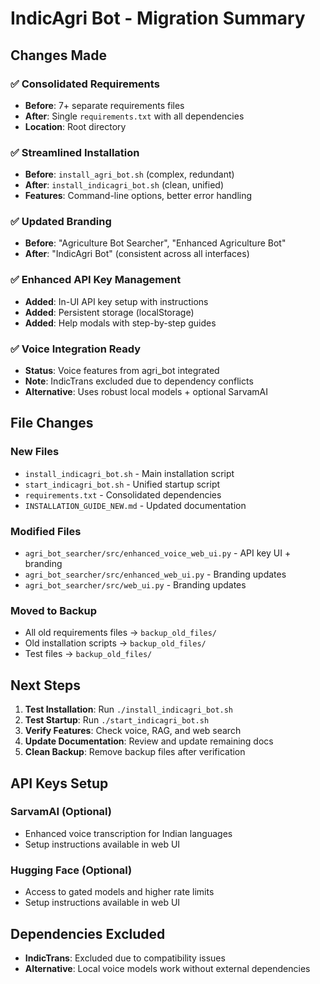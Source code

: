 # IndicAgri Bot - Migration Summary

## Changes Made

### ✅ Consolidated Requirements
- **Before**: 7+ separate requirements files
- **After**: Single `requirements.txt` with all dependencies
- **Location**: Root directory

### ✅ Streamlined Installation
- **Before**: `install_agri_bot.sh` (complex, redundant)
- **After**: `install_indicagri_bot.sh` (clean, unified)
- **Features**: Command-line options, better error handling

### ✅ Updated Branding
- **Before**: "Agriculture Bot Searcher", "Enhanced Agriculture Bot"
- **After**: "IndicAgri Bot" (consistent across all interfaces)

### ✅ Enhanced API Key Management
- **Added**: In-UI API key setup with instructions
- **Added**: Persistent storage (localStorage)
- **Added**: Help modals with step-by-step guides

### ✅ Voice Integration Ready
- **Status**: Voice features from agri_bot integrated
- **Note**: IndicTrans excluded due to dependency conflicts
- **Alternative**: Uses robust local models + optional SarvamAI

## File Changes

### New Files
- `install_indicagri_bot.sh` - Main installation script
- `start_indicagri_bot.sh` - Unified startup script  
- `requirements.txt` - Consolidated dependencies
- `INSTALLATION_GUIDE_NEW.md` - Updated documentation

### Modified Files
- `agri_bot_searcher/src/enhanced_voice_web_ui.py` - API key UI + branding
- `agri_bot_searcher/src/enhanced_web_ui.py` - Branding updates
- `agri_bot_searcher/src/web_ui.py` - Branding updates

### Moved to Backup
- All old requirements files → `backup_old_files/`
- Old installation scripts → `backup_old_files/`
- Test files → `backup_old_files/`

## Next Steps

1. **Test Installation**: Run `./install_indicagri_bot.sh`
2. **Test Startup**: Run `./start_indicagri_bot.sh`
3. **Verify Features**: Check voice, RAG, and web search
4. **Update Documentation**: Review and update remaining docs
5. **Clean Backup**: Remove backup files after verification

## API Keys Setup

### SarvamAI (Optional)
- Enhanced voice transcription for Indian languages
- Setup instructions available in web UI

### Hugging Face (Optional)  
- Access to gated models and higher rate limits
- Setup instructions available in web UI

## Dependencies Excluded

- **IndicTrans**: Excluded due to compatibility issues
- **Alternative**: Local voice models work without external dependencies

